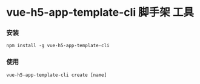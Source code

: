 # vue-h5-app-template-cli 脚手架 工具

### 安装

```
npm install -g vue-h5-app-template-cli
```

### 使用

```
vue-h5-app-template-cli create [name]
```





